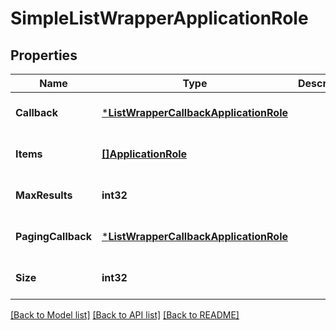 # SimpleListWrapperApplicationRole

## Properties
Name | Type | Description | Notes
------------ | ------------- | ------------- | -------------
**Callback** | [***ListWrapperCallbackApplicationRole**](ListWrapperCallbackApplicationRole.md) |  | [optional] [default to null]
**Items** | [**[]ApplicationRole**](ApplicationRole.md) |  | [optional] [default to null]
**MaxResults** | **int32** |  | [optional] [default to null]
**PagingCallback** | [***ListWrapperCallbackApplicationRole**](ListWrapperCallbackApplicationRole.md) |  | [optional] [default to null]
**Size** | **int32** |  | [optional] [default to null]

[[Back to Model list]](../README.md#documentation-for-models) [[Back to API list]](../README.md#documentation-for-api-endpoints) [[Back to README]](../README.md)

